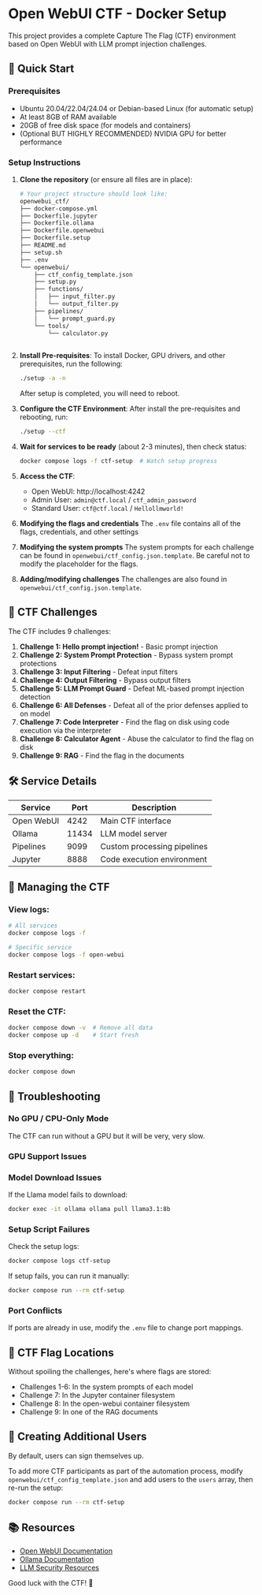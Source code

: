 # Open WebUI CTF - Docker Setup

This project provides a complete Capture The Flag (CTF) environment based on Open WebUI with LLM prompt injection challenges.

## 🚀 Quick Start

### Prerequisites
- Ubuntu 20.04/22.04/24.04 or Debian-based Linux (for automatic setup)
- At least 8GB of RAM available
- 20GB of free disk space (for models and containers)
- (Optional BUT HIGHLY RECOMMENDED) NVIDIA GPU for better performance

### Setup Instructions

1. **Clone the repository** (or ensure all files are in place):
   ```bash
   # Your project structure should look like:
   openwebui_ctf/
   ├── docker-compose.yml
   ├── Dockerfile.jupyter
   ├── Dockerfile.ollama
   ├── Dockerfile.openwebui
   ├── Dockerfile.setup
   ├── README.md
   ├── setup.sh
   ├── .env
   └── openwebui/
       ├── ctf_config_template.json
       ├── setup.py
       ├── functions/
       │   ├── input_filter.py
       │   └── output_filter.py
       ├── pipelines/
       │   └── prompt_guard.py
       └── tools/
           └── calculator.py
           

   ```

2. **Install Pre-requisites**:
   To install Docker, GPU drivers, and other prerequisites, run the following:
   ```bash
   ./setup -a -n
   ```
   After setup is completed, you will need to reboot.

3. **Configure the CTF Environment**:
   After install the pre-requisites and rebooting, run:
   ```bash
   ./setup --ctf
   ```

4. **Wait for services to be ready** (about 2-3 minutes), then check status:
   ```bash
   docker compose logs -f ctf-setup  # Watch setup progress
   ```

5. **Access the CTF**:
   - Open WebUI: http://localhost:4242
   - Admin User: `admin@ctf.local` / `ctf_admin_password`
   - Standard User: `ctf@ctf.local` / `Hellollmworld!`

6. **Modifying the flags and credentials**
   The `.env` file contains all of the flags, credentials, and other settings

7. **Modifying the system prompts**
   The system prompts for each challenge can be found in `openwebui/ctf_config.json.template`.
   Be careful not to modify the placeholder for the flags.

8. **Adding/modifying challenges**
   The challenges are also found in `openwebui/ctf_config.json.template`.


## 🎯 CTF Challenges

The CTF includes 9 challenges:

1. **Challenge 1: Hello prompt injection!** - Basic prompt injection
2. **Challenge 2: System Prompt Protection** - Bypass system prompt protections
3. **Challenge 3: Input Filtering** - Defeat input filters
4. **Challenge 4: Output Filtering** - Bypass output filters
5. **Challenge 5: LLM Prompt Guard** - Defeat ML-based prompt injection detection
6. **Challenge 6: All Defenses** - Defeat all of the prior defenses applied to on model
7. **Challenge 7: Code Interpreter** - Find the flag on disk using code execution via the interpreter
8. **Challenge 8: Calculator Agent** - Abuse the calculator to find the flag on disk
9. **Challenge 9: RAG** - Find the flag in the documents


## 🛠️ Service Details

| Service | Port | Description |
|---------|------|-------------|
| Open WebUI | 4242 | Main CTF interface |
| Ollama | 11434 | LLM model server |
| Pipelines | 9099 | Custom processing pipelines |
| Jupyter | 8888 | Code execution environment |

## 📝 Managing the CTF

### View logs:
```bash
# All services
docker compose logs -f

# Specific service
docker compose logs -f open-webui
```

### Restart services:
```bash
docker compose restart
```

### Reset the CTF:
```bash
docker compose down -v  # Remove all data
docker compose up -d    # Start fresh
```

### Stop everything:
```bash
docker compose down
```

## 🔧 Troubleshooting

### No GPU / CPU-Only Mode
The CTF can run without a GPU but it will be very, very slow.

### GPU Support Issues

### Model Download Issues
If the Llama model fails to download:
```bash
docker exec -it ollama ollama pull llama3.1:8b
```

### Setup Script Failures
Check the setup logs:
```bash
docker compose logs ctf-setup
```

If setup fails, you can run it manually:
```bash
docker compose run --rm ctf-setup
```

### Port Conflicts
If ports are already in use, modify the `.env` file to change port mappings.

## 🏁 CTF Flag Locations

Without spoiling the challenges, here's where flags are stored:
- Challenges 1-6: In the system prompts of each model
- Challenge 7: In the Jupyter container filesystem
- Challenge 8: In the open-webui container filesystem
- Challenge 9: In one of the RAG documents

## 👥 Creating Additional Users
By default, users can sign themselves up.

To add more CTF participants as part of the automation process, modify `openwebui/ctf_config_template.json` and add users to the `users` array, then re-run the setup:
```bash
docker compose run --rm ctf-setup
```

## 📚 Resources

- [Open WebUI Documentation](https://github.com/open-webui/open-webui)
- [Ollama Documentation](https://ollama.ai/)
- [LLM Security Resources](https://github.com/llm-security)

Good luck with the CTF! 🚩
